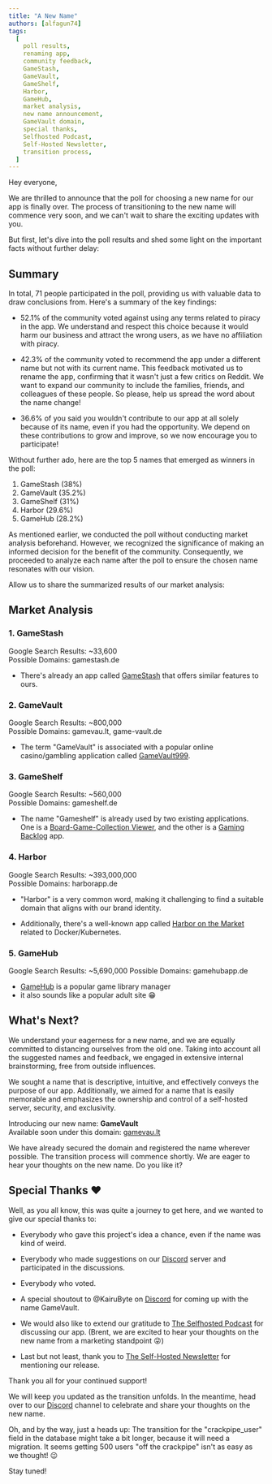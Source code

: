 ```yaml
---
title: "A New Name"
authors: [alfagun74]
tags:
  [
    poll results,
    renaming app,
    community feedback,
    GameStash,
    GameVault,
    GameShelf,
    Harbor,
    GameHub,
    market analysis,
    new name announcement,
    GameVault domain,
    special thanks,
    Selfhosted Podcast,
    Self-Hosted Newsletter,
    transition process,
  ]
---
```


Hey everyone,

We are thrilled to announce that the poll for choosing a new name for our app is finally over. The process of transitioning to the new name will commence very soon, and we can't wait to share the exciting updates with you.

But first, let's dive into the poll results and shed some light on the important facts without further delay:

## Summary

In total, 71 people participated in the poll, providing us with valuable data to draw conclusions from. Here's a summary of the key findings:

- 52.1% of the community voted against using any terms related to piracy in the app. We understand and respect this choice because it would harm our business and attract the wrong users, as we have no affiliation with piracy.

- 42.3% of the community voted to recommend the app under a different name but not with its current name. This feedback motivated us to rename the app, confirming that it wasn't just a few critics on Reddit. We want to expand our community to include the families, friends, and colleagues of these people. So please, help us spread the word about the name change!

- 36.6% of you said you wouldn't contribute to our app at all solely because of its name, even if you had the opportunity. We depend on these contributions to grow and improve, so we now encourage you to participate!

Without further ado, here are the top 5 names that emerged as winners in the poll:

1. GameStash (38%)
2. GameVault (35.2%)
3. GameShelf (31%)
4. Harbor (29.6%)
5. GameHub (28.2%)

As mentioned earlier, we conducted the poll without conducting market analysis beforehand. However, we recognized the significance of making an informed decision for the benefit of the community. Consequently, we proceeded to analyze each name after the poll to ensure the chosen name resonates with our vision.

Allow us to share the summarized results of our market analysis:

## Market Analysis

### 1. GameStash

Google Search Results: ~33,600  
Possible Domains: gamestash.de

- There's already an app called [GameStash](https://gamestash.app/) that offers similar features to ours.

### 2. GameVault

Google Search Results: ~800,000  
Possible Domains: gamevau.lt, game-vault.de

- The term "GameVault" is associated with a popular online casino/gambling application called [GameVault999](https://gamevault999.com/).

### 3. GameShelf

Google Search Results: ~560,000  
Possible Domains: gameshelf.de

- The name "Gameshelf" is already used by two existing applications. One is a [Board-Game-Collection Viewer](https://gameshelf.io/), and the other is a [Gaming Backlog](https://gameshelf.dev) app.

### 4. Harbor

Google Search Results: ~393,000,000  
Possible Domains: harborapp.de

- "Harbor" is a very common word, making it challenging to find a suitable domain that aligns with our brand identity.

- Additionally, there's a well-known app called [Harbor on the Market](https://goharbor.io) related to Docker/Kubernetes.

### 5. GameHub

Google Search Results: ~5,690,000
Possible Domains: gamehubapp.de

- [GameHub](https://github.com/tkashkin/GameHub) is a popular game library manager
- it also sounds like a popular adult site 😁

## What's Next?

We understand your eagerness for a new name, and we are equally committed to distancing ourselves from the old one. Taking into account all the suggested names and feedback, we engaged in extensive internal brainstorming, free from outside influences.

We sought a name that is descriptive, intuitive, and effectively conveys the purpose of our app. Additionally, we aimed for a name that is easily memorable and emphasizes the ownership and control of a self-hosted server, security, and exclusivity.

Introducing our new name: **GameVault**  
Available soon under this domain: [gamevau.lt](https://gamevau.lt)

We have already secured the domain and registered the name wherever possible. The transition process will commence shortly. We are eager to hear your thoughts on the new name. Do you like it?

## Special Thanks ❤️

Well, as you all know, this was quite a journey to get here, and we wanted to give our special thanks to:

- Everybody who gave this project's idea a chance, even if the name was kind of weird.

- Everybody who made suggestions on our [Discord](https://discord.gg/NEdNen2dSu) server and participated in the discussions.

- Everybody who voted.

- A special shoutout to @KairuByte on [Discord](https://discord.gg/NEdNen2dSu) for coming up with the name GameVault.

- We would also like to extend our gratitude to [The Selfhosted Podcast](https://selfhosted.show/101?t=2731) for discussing our app. (Brent, we are excited to hear your thoughts on the new name from a marketing standpoint 😜)

- Last but not least, thank you to [The Self-Hosted Newsletter](https://selfh.st/newsletter/2023-07-07/) for mentioning our release.

Thank you all for your continued support!

We will keep you updated as the transition unfolds. In the meantime, head over to our [Discord](https://discord.gg/NEdNen2dSu) channel to celebrate and share your thoughts on the new name.

Oh, and by the way, just a heads up: The transition for the "crackpipe_user" field in the database might take a bit longer, because it will need a migration. It seems getting 500 users "off the crackpipe" isn't as easy as we thought! 😉

Stay tuned!
